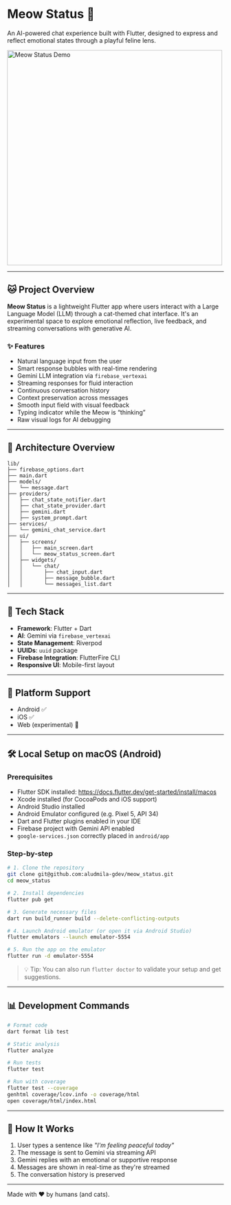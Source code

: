# Meow Status 🐾

An AI-powered chat experience built with Flutter, designed to express and reflect emotional states through a playful feline lens.

<img 
  src="https://raw.githubusercontent.com/aludmila-gdev/meow_status/master/assets/docs/gifs/meow_status_v0.gif" 
  alt="Meow Status Demo" 
  width="500" />



---

## 🐱 Project Overview

**Meow Status** is a lightweight Flutter app where users interact with a Large Language Model (LLM) through a cat-themed chat interface. It's an experimental space to explore emotional reflection, live feedback, and streaming conversations with generative AI.

### ✨ Features

- Natural language input from the user
- Smart response bubbles with real-time rendering
- Gemini LLM integration via `firebase_vertexai`
- Streaming responses for fluid interaction
- Continuous conversation history
- Context preservation across messages
- Smooth input field with visual feedback
- Typing indicator while the Meow is “thinking”
- Raw visual logs for AI debugging

---

## 🧱 Architecture Overview

```
lib/
├── firebase_options.dart
├── main.dart
├── models/
│   └── message.dart
├── providers/
│   ├── chat_state_notifier.dart
│   ├── chat_state_provider.dart
│   ├── gemini.dart
│   ├── system_prompt.dart
├── services/
│   └── gemini_chat_service.dart
├── ui/
│   ├── screens/
│   │   ├── main_screen.dart
│   │   └── meow_status_screen.dart
│   ├── widgets/
│   │   └── chat/
│   │       ├── chat_input.dart
│   │       ├── message_bubble.dart
│   │       └── messages_list.dart
```

---

## 🚀 Tech Stack

- **Framework**: Flutter + Dart
- **AI**: Gemini via `firebase_vertexai`
- **State Management**: Riverpod
- **UUIDs**: `uuid` package
- **Firebase Integration**: FlutterFire CLI
- **Responsive UI**: Mobile-first layout

---

## 📱 Platform Support

- Android ✅
- iOS ✅
- Web (experimental) 🚧

---

## 🛠️ Local Setup on macOS (Android)

### Prerequisites

- Flutter SDK installed: https://docs.flutter.dev/get-started/install/macos
- Xcode installed (for CocoaPods and iOS support)
- Android Studio installed
- Android Emulator configured (e.g. Pixel 5, API 34)
- Dart and Flutter plugins enabled in your IDE
- Firebase project with Gemini API enabled
- `google-services.json` correctly placed in `android/app`

### Step-by-step

```bash
# 1. Clone the repository
git clone git@github.com:aludmila-gdev/meow_status.git
cd meow_status

# 2. Install dependencies
flutter pub get

# 3. Generate necessary files
dart run build_runner build --delete-conflicting-outputs

# 4. Launch Android emulator (or open it via Android Studio)
flutter emulators --launch emulator-5554

# 5. Run the app on the emulator
flutter run -d emulator-5554
```

> 💡 Tip: You can also run `flutter doctor` to validate your setup and get suggestions.

---

## 📊 Development Commands

```bash
# Format code
dart format lib test

# Static analysis
flutter analyze

# Run tests
flutter test

# Run with coverage
flutter test --coverage
genhtml coverage/lcov.info -o coverage/html
open coverage/html/index.html
```

---

## 💬 How It Works

1. User types a sentence like *"I'm feeling peaceful today"*
2. The message is sent to Gemini via streaming API
3. Gemini replies with an emotional or supportive response
4. Messages are shown in real-time as they're streamed
5. The conversation history is preserved

---

Made with ❤️ by humans (and cats).
